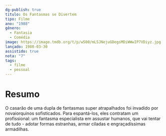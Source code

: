 ```yaml
---
dg-publish: true
titulo: Os Fantasmas se Divertem
tipo: Filme
ano: "1988"
gênero:
  - Fantasia
  - Comédia
image: https://image.tmdb.org/t/p/w500/mLSJNejuGDegsMDiWWwIP7VDiyz.jpg
lançado: 1988-03-30
assistido: true
nota: "7"
tags:
  - filme
  - pessoal
---
```

# Resumo
O casarão de uma dupla de fantasmas super atrapalhados foi invadido por novaiorquinos sofisticados. Para espantá-los, eles contratam um profissional: um fantasma especialista em assustar humanos, que vai tentar de tudo - adotar formas estranhas, armar ciladas e engraçadíssimas armadilhas.
